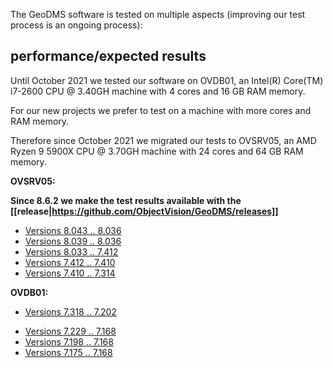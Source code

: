 The GeoDMS software is tested on multiple aspects (improving our test process is an ongoing process):

## performance/expected results

Until October 2021 we tested our software on OVDB01, an Intel(R) Core(TM) i7-2600 CPU @ 3.40GH machine with 4 cores and 16 GB RAM memory.

For our new projects we prefer to test on a machine with more cores and RAM memory.

Therefore since October 2021 we migrated our tests to OVSRV05, an AMD Ryzen 9 5900X CPU @ 3.70GH machine with 24 cores and 64 GB RAM memory.

**OVSRV05:**

**Since 8.6.2 we make the test results available with the [[release|https://github.com/ObjectVision/GeoDMS/releases]]**

-   [Versions 8.043 .. 8.036](http://www.geodms.nl/downloads/PerfomanceTests/OVSRV05/8_043___8_036_public.html)
-   [Versions 8.039 .. 8.036](http://www.geodms.nl/downloads/PerfomanceTests/OVSRV05/8_039___8_036_public.html)
-   [Versions 8.033 .. 7.412](http://www.geodms.nl/downloads/PerfomanceTests/OVSRV05/8_033___7_412_public.html)
-   [Versions 7.412 .. 7.410](http://www.geodms.nl/downloads/PerfomanceTests/OVSRV05/7_412___7_410_public.html)
-   [Versions 7.410 .. 7.314](http://www.geodms.nl/downloads/PerfomanceTests/OVSRV05/7_410___7_314_public.html)

**OVDB01:**

-   [Versions 7.318 .. 7.202](http://www.geodms.nl/downloads/PerfomanceTests/7_318___7_202.html)

<!-- -->

-   [Versions 7.229 ..
    7.168](http://www.objectvision.nl/PerfomanceTests/7_229___7_168.html)
-   [Versions 7.198 ..
    7.168](http://www.objectvision.nl/PerfomanceTests/7_198___7_168.html)
-   [Versions 7.175 ..
    7.168](http://www.objectvision.nl/PerfomanceTests/7_175___7_168.html)